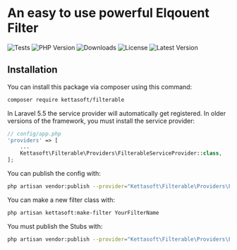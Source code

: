 # An easy to use powerful Elqouent Filter

![Tests](https://github.com/kettasoft/filterable/actions/workflows/php.yml/badge.svg?style=flat-square)
![PHP Version](https://img.shields.io/packagist/php-v/kettasoft/filterable?style=flat-square)
![Downloads](https://img.shields.io/packagist/dt/kettasoft/filterable?style=flat-square)
![License](https://img.shields.io/packagist/l/kettasoft/filterable?style=flat-square)
![Latest Version](https://img.shields.io/packagist/v/kettasoft/filterable?style=flat-square)

## Installation

You can install this package via composer using this command:

```bash
composer require kettasoft/filterable
```

In Laravel 5.5 the service provider will automatically get registered. In older versions of the framework, you must install the service provider:

```php
// config/app.php
'providers' => [
    ...
    Kettasoft\Filterable\Providers\FilterableServiceProvider::class,
];
```

You can publish the config with:

```bash
php artisan vendor:publish --provider="Kettasoft\Filterable\Providers\FilterableServiceProvider" --tag="config"
```

You can make a new filter class with:

```bash
php artisan kettasoft:make-filter YourFilterName
```

You must publish the Stubs with:

```bash
php artisan vendor:publish --provider="Kettasoft\Filterable\Providers\FilterableServiceProvider" --tag="stubs"
```
